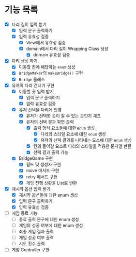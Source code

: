 # 기능 목록

- [x] 다리 길이 입력 받기
    - [x] 입력 문구 출력하기
    - [x] 입력 유효성 검증
        - [x] View에서 유효성 검증
        - [x] domain에서 다리 길이 Wrapping Class 생성
            - [x] domain 유효성 검증
- [x] 다리 생성 하기
    - [x] 이동할 칸에 해당하는 `enum` 생성
    - [x] `BridgeMaker`의 `makeBridge()` 구현
    - [x] `Bridge` 클래스
- [x] 유저의 다리 건너기 구현
    - [x] 이동할 곳 입력 받기
        - [x] 입력 문구 출력하기
        - [x] 입력 유효성 검증
    - [x] 유저 선택을 다리에 반영
        - [x] 유저가 선택한 곳이 갈 수 있는 곳인지 체크
        - [x] 유저의 선택 결과 화면 출력
            - [x] 출력 형식 요소들에 대한 `enum` 생성
                - [x] 다리의 스타일 요소에 대한 `enum` 생성
                - [x] 유저의 선택 결과를 나타내는 요소에 대한 `enum` 생성
            - [x] 칸의 들어갈 요소로 다리의 스타일을 적용한 문자열 반환 
            - [x] 선택 결과 출력 기능
    - [x] BridgeGame 구현
        - [x] 필드 및 생성자 구현
        - [x] move 메서드 구현
        - [x] retry 메서드 구현
        - [x] 게임 진행 상황을 List로 반환
- [x] 재시작 옵션 입력 받기
    - [x] 재시작 옵션들에 대한 enum 생성
    - [x] 입력 문구 출력하기
    - [x] 입력 유효성 검증
- [ ] 게임 종료 기능
    - [ ] 종료 출력 문구에 대한 enum 생성
    - [ ] 게임의 성공 여부에 대한 enum 생성
    - [ ] 최종 게임 결과 출력
    - [ ] 게임 성공 여부 출력
    - [ ] 시도 횟수 출력
- [ ] 게임 Controller 구현